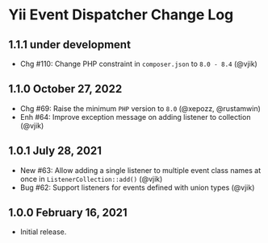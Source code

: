 # Yii Event Dispatcher Change Log

## 1.1.1 under development

- Chg #110: Change PHP constraint in `composer.json` to `8.0 - 8.4` (@vjik)

## 1.1.0 October 27, 2022

- Chg #69: Raise the minimum `PHP` version to `8.0` (@xepozz, @rustamwin)
- Enh #64: Improve exception message on adding listener to collection (@vjik)

## 1.0.1 July 28, 2021

- New #63: Allow adding a single listener to multiple event class names at once in `ListenerCollection::add()` (@vjik)
- Bug #62: Support listeners for events defined with union types (@vjik)

## 1.0.0 February 16, 2021

- Initial release.
